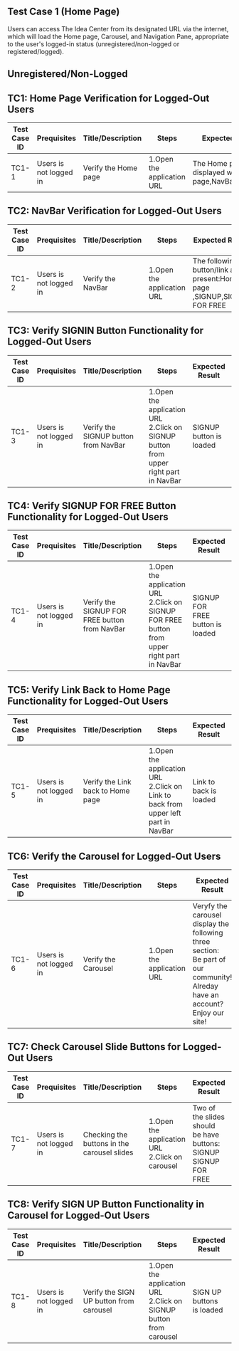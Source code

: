 ## Test Case 1 (Home Page)
Users can access The Idea Center from its designated URL via the internet, which will load the Home page,
Carousel, and Navigation Pane, appropriate to the user's logged-in status  (unregistered/non-logged or
registered/logged).

## Unregistered/Non-Logged

## TC1: Home Page Verification for Logged-Out Users

| **Test Case ID** | **Prequisites** | **Title/Description** | **Steps** | **Expected Result** | **Pass/Fail** |
|------------------|-----------------|------------------------|-----------|----------------------|---------------|
| TC1-1             |Users is not logged in| Verify the Home page | 1.Open the application URL|The Home page is displayed with Home page,NavBar,Carousel | Pass           |

## TC2: NavBar Verification for Logged-Out Users

| **Test Case ID** | **Prequisites** | **Title/Description** | **Steps** | **Expected Result** | **Pass/Fail** |
|------------------|-----------------|------------------------|-----------|----------------------|---------------|
| TC1-2             | Users is not logged in | Verify the NavBar | 1.Open the application URL | The following button/link are present:Home page ,SIGNUP,SIGNUP FOR FREE| Fall           |

## TC3: Verify SIGNIN Button Functionality for Logged-Out Users

| **Test Case ID** | **Prequisites** | **Title/Description** | **Steps** | **Expected Result** | **Pass/Fail** |
|------------------|-----------------|------------------------|-----------|----------------------|---------------|
| TC1-3             | Users is not logged in | Verify the SIGNUP button from NavBar | 1.Open the application URL <br>2.Click on SIGNUP button from upper right part in NavBar | SIGNUP button is loaded| Pass           |

## TC4: Verify SIGNUP FOR FREE Button Functionality for Logged-Out Users

| **Test Case ID** | **Prequisites** | **Title/Description** | **Steps** | **Expected Result** | **Pass/Fail** |
|------------------|-----------------|------------------------|-----------|----------------------|---------------|
| TC1-4             | Users is not logged in | Verify the SIGNUP FOR FREE button from NavBar | 1.Open the application URL <br>2.Click on SIGNUP FOR FREE button from upper right part in NavBar | SIGNUP FOR FREE button is loaded| Pass           |

## TC5: Verify Link Back to Home Page Functionality for Logged-Out Users

| **Test Case ID** | **Prequisites** | **Title/Description** | **Steps** | **Expected Result** | **Pass/Fail** |
|------------------|-----------------|------------------------|-----------|----------------------|---------------|
| TC1-5             | Users is not logged in | Verify the Link back to Home page | 1.Open the application URL <br>2.Click on Link to back from upper left part in NavBar |Link to back is loaded| Pass           |

## TC6: Verify the Carousel for Logged-Out Users

| **Test Case ID** | **Prequisites** | **Title/Description** | **Steps** | **Expected Result** | **Pass/Fail** |
|------------------|-----------------|------------------------|-----------|----------------------|---------------|
| TC1-6             | Users is not logged in | Verify the Carousel | 1.Open the application URL | Veryfy the carousel display the following three section:<br>Be part of our community!<br>Alreday have an account?<br>Enjoy our site! | Fall           |

## TC7: Check Carousel Slide Buttons for Logged-Out Users

| **Test Case ID** | **Prequisites** | **Title/Description** | **Steps** | **Expected Result** | **Pass/Fail** |
|------------------|-----------------|------------------------|-----------|----------------------|---------------|
| TC1-7             | Users is not logged in | Checking the buttons in the carousel slides | 1.Open the application URL <br>2.Click on carousel|Two of the slides should be have buttons:<br>SIGNUP<br>SIGNUP FOR FREE| Fall       |

## TC8: Verify SIGN UP Button Functionality in Carousel for Logged-Out Users

| **Test Case ID** | **Prequisites** | **Title/Description** | **Steps** | **Expected Result** | **Pass/Fail** |
|------------------|-----------------|------------------------|-----------|----------------------|---------------|
| TC1-8             | Users is not logged in | Verify the SIGN UP button from carousel | 1.Open the application URL <br>2.Click on SIGNUP button from carousel|SIGN UP buttons is loaded | Pass           |


